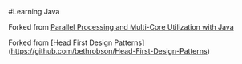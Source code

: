 #Learning Java

Forked from [Parallel Processing and Multi-Core Utilization with Java](http://embarcaderos.net/2011/01/23/parallel-processing-and-multi-core-utilization-with-java/)

Forked from [Head First Design Patterns]
(https://github.com/bethrobson/Head-First-Design-Patterns)